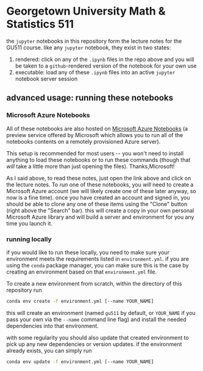 # Georgetown University Math & Statistics 511

the `jupyter` notebooks in this repository form the lecture notes for the GU511
course. like any `jupyter` notebook, they exist in two states:

1. rendered: click on any of the `.ipynb` files in the repo above and you will
   be taken to a `github`-rendered version of the notebook for your own use
2. executable: load any of these `.ipynb` files into an active `jupyter`
   notebook server session


## advanced usage: running these notebooks

### Microsoft Azure Notebooks

All of these notebooks are also hosted on
[Microsoft Azure Notebooks](https://notebooks.azure.com/rzachlamberty/libraries/gu511) (a
preview service offered by Microsoft which allows you to run all of the
notebooks contents on a remotely provisioned Azure server).

This setup is recommended for most users -- you won't need to install anything
to load these notebooks or to run these commands (though that *will* take a
little more than just opening the files). Thanks,Microsoft!

As I said above, to read these notes, just open the link above and click on the
lecture notes. To *run* one of these notebooks, you *will* need to create a
Microsoft Azure account (we will likely create one of these later anyway, so now
is a fine time). once you have created an account and signed in, you should be
able to clone any one of these items using the "Clone" button (right above the
"Search" bar). this will create a copy in your own personal Microsoft Azure
library and will build a server and environment for you any time you launch it.


### running locally

if you would like to run these locally, you need to make sure your environment
meets the requirements listed in `environment.yml`. if you are using the `conda`
package manager, you can make sure this is the case by creating an environment
based on that `environment.yml` file.

To create a new environment from scratch, within the directory of this
repository run

```bash
conda env create -f environment.yml [--name YOUR_NAME]
```

this will create an environment (named `gu511` by default, or `YOUR_NAME` if you
pass your own via the `--name` command line flag) and install the needed
dependencies into that environment.

with some regularity you should also update that created environment to pick up
any new dependencies or version updates. if the environment already exists, you
can simply run

```bash
conda env update -f environment.yml [--name YOUR_NAME]
```
